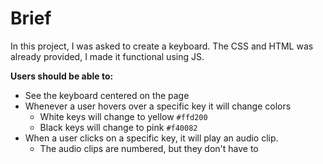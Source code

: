 # Brief

In this project, I was asked to create a keyboard. The CSS and HTML was already provided, I made it functional using JS.

**Users should be able to:**

- See the keyboard centered on the page
- Whenever a user hovers over a specific key it will change colors
  - White keys will change to yellow `#ffd200`
  - Black keys will change to pink `#f40082`
- When a user clicks on a specific key, it will play an audio clip.
  - The audio clips are numbered, but they don't have to


